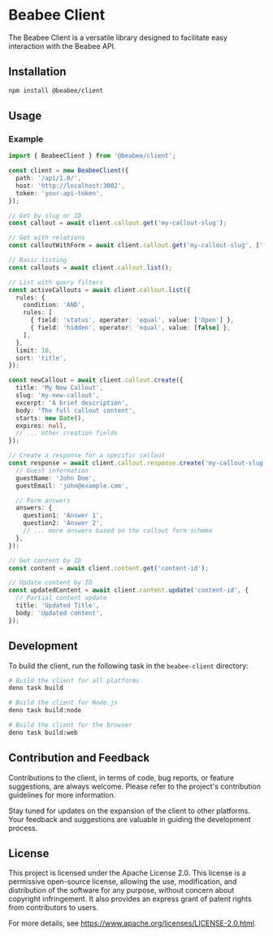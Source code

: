 # Beabee Client

The Beabee Client is a versatile library designed to facilitate easy interaction
with the Beabee API.

## Installation

```bash
npm install @beabee/client
```

## Usage

### Example

```typescript
import { BeabeeClient } from '@beabee/client';

const client = new BeabeeClient({
  path: '/api/1.0/',
  host: 'http://localhost:3002',
  token: 'your-api-token',
});

// Get by slug or ID
const callout = await client.callout.get('my-callout-slug');

// Get with relations
const calloutWithForm = await client.callout.get('my-callout-slug', ['form']);

// Basic listing
const callouts = await client.callout.list();

// List with query filters
const activeCallouts = await client.callout.list({
  rules: {
    condition: 'AND',
    rules: [
      { field: 'status', operator: 'equal', value: ['Open'] },
      { field: 'hidden', operator: 'equal', value: [false] },
    ],
  },
  limit: 10,
  sort: 'title',
});

const newCallout = await client.callout.create({
  title: 'My New Callout',
  slug: 'my-new-callout',
  excerpt: 'A brief description',
  body: 'The full callout content',
  starts: new Date(),
  expires: null,
  // ... other creation fields
});

// Create a response for a specific callout
const response = await client.callout.response.create('my-callout-slug', {
  // Guest information
  guestName: 'John Doe',
  guestEmail: 'john@example.com',

  // Form answers
  answers: {
    question1: 'Answer 1',
    question2: 'Answer 2',
    // ... more answers based on the callout form schema
  },
});

// Get content by ID
const content = await client.content.get('content-id');

// Update content by ID
const updatedContent = await client.content.update('content-id', {
  // Partial content update
  title: 'Updated Title',
  body: 'Updated content',
});
```

## Development

To build the client, run the following task in the `beabee-client` directory:

```bash
# Build the client for all platforms
deno task build

# Build the client for Node.js
deno task build:node

# Build the client for the browser
deno task build:web
```

## Contribution and Feedback

Contributions to the client, in terms of code, bug reports, or feature
suggestions, are always welcome. Please refer to the project's contribution
guidelines for more information.

Stay tuned for updates on the expansion of the client to other platforms. Your
feedback and suggestions are valuable in guiding the development process.

## License

This project is licensed under the Apache License 2.0. This license is a
permissive open-source license, allowing the use, modification, and distribution
of the software for any purpose, without concern about copyright infringement.
It also provides an express grant of patent rights from contributors to users.

For more details, see https://www.apache.org/licenses/LICENSE-2.0.html.
